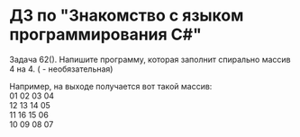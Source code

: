 # ДЗ по "Знакомство с языком программирования С#"
Задача 62(). Напишите программу, которая заполнит спирально массив 4 на 4. ( - необязательная)  

Например, на выходе получается вот такой массив:  
01 02 03 04  
12 13 14 05  
11 16 15 06  
10 09 08 07
  
